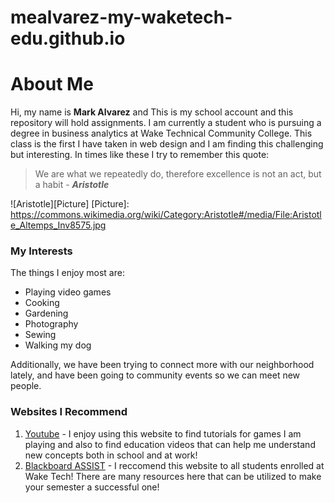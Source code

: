  # mealvarez-my-waketech-edu.github.io
# **About Me**  
Hi, my name is **Mark Alvarez** and This is my school account and this repository will hold assignments. I am currently a student who is pursuing a degree in business analytics at Wake Technical Community College. This class is the first I have taken in web design and I am finding this challenging but interesting. In times like these I try to remember this quote:  
> We are what we repeatedly do, therefore excellence is not an act, but a habit - **_Aristotle_**

![Aristotle][Picture]
[Picture]: https://commons.wikimedia.org/wiki/Category:Aristotle#/media/File:Aristotle_Altemps_Inv8575.jpg

### **My Interests**
The things I enjoy most are:  
 * Playing video games
 * Cooking
 * Gardening
 * Photography
 * Sewing
 * Walking my dog

 Additionally, we have been trying to connect more with our neighborhood lately, and have been going to community events so we can meet new people.

### **Websites I Recommend**
1. [Youtube](https://www.youtube.com/) - I enjoy using this website to find tutorials for games I am playing and also to find education videos that can help me understand new concepts both in school and at work!
2. [Blackboard ASSIST](https://blackboard.waketech.edu/ultra/integration/bbAssist) - I reccomend this website to all students enrolled at Wake Tech! There are many resources here that can be utilized to make your semester a successful one!
